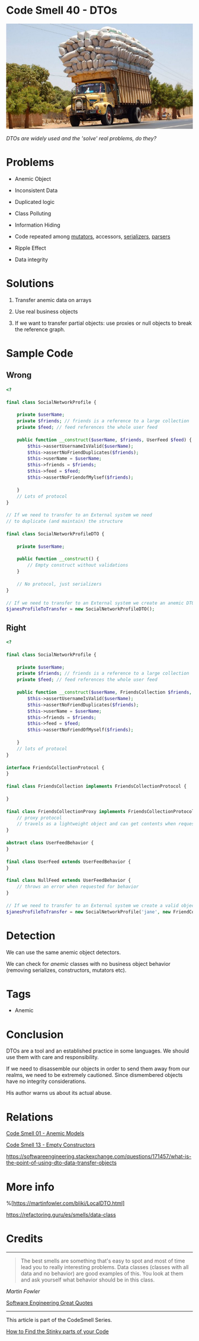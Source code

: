 # Code Smell 40 - DTOs

![Code Smell 40 - DTOs](Code%20Smell%2040%20-%20DTOs.jpeg)

*DTOs are widely used and the 'solve' real problems, do they?*

# Problems

- Anemic Object

- Inconsistent Data

- Duplicated logic

- Class Polluting

- Information Hiding 

- Code repeated among [mutators](https://en.wikipedia.org/wiki/Mutator_method), accessors, [serializers](https://en.wikipedia.org/wiki/Serialization), [parsers](https://en.wikipedia.org/wiki/Parsing)

- Ripple Effect

- Data integrity

# Solutions

1. Transfer anemic data on arrays

2. Use real business objects

3. If we want to transfer partial objects: use proxies or null objects to break the reference graph.

# Sample Code

## Wrong

[Gist Url]: # (https://gist.github.com/mcsee/91a2d630101ba6137f64195e76c1b266)
```php
<?

final class SocialNetworkProfile {

    private $userName;
    private $friends; // friends is a reference to a large collection
    private $feed; // feed references the whole user feed

    public function __construct($userName, $friends, UserFeed $feed) {
        $this->assertUsernameIsValid($userName);
        $this->assertNoFriendDuplicates($friends);
        $this->userName = $userName;
        $this->friends = $friends;
        $this->feed = $feed;
        $this->assertNoFriendofMylsef($friends);

    }
    // Lots of protocol
}

// If we need to transfer to an External system we need
// to duplicate (and maintain) the structure

final class SocialNetworkProfileDTO {

    private $userName;

    public function __construct() {
        // Empty construct without validations
    }

    // No protocol, just serializers
}

// If we need to transfer to an External system we create an anemic DTO
$janesProfileToTransfer = new SocialNetworkProfileDTO();
```

## Right

[Gist Url]: # (https://gist.github.com/mcsee/e1ecfdec6bd0fbe72f2d9ee7664af1c4)
```php
<?

final class SocialNetworkProfile {

    private $userName;
    private $friends; // friends is a reference to a large collection
    private $feed; // feed references the whole user feed

    public function __construct($userName, FriendsCollection $friends, UserFeedBehavior $feed) {
        $this->assertUsernameIsValid($userName);
        $this->assertNoFriendDuplicates($friends);
        $this->userName = $userName;
        $this->friends = $friends;
        $this->feed = $feed;
        $this->assertNoFriendOfMyself($friends);

    }
    // lots of protocol
}

interface FriendsCollectionProtocol {
}

final class FriendsCollection implements FriendsCollectionProtocol {

}

final class FriendsCollectionProxy implements FriendsCollectionProtocol {
    // proxy protocol
    // travels as a lightweight object and can get contents when requested
}

abstract class UserFeedBehavior {
}

final class UserFeed extends UserFeedBehavior {
}

final class NullFeed extends UserFeedBehavior {
    // throws an error when requested for behavior
}

// If we need to transfer to an External system we create a valid object
$janesProfileToTransfer = new SocialNetworkProfile('jane', new FriendCollectionProxy(), new NullFeed());
```

# Detection

We can use the same anemic object detectors. 

We can check for *anemic* classes with no business object behavior (removing serializes, constructors, mutators etc).
 
 # Tags

-  Anemic

# Conclusion

DTOs are a tool and an established practice in some languages. We should use them with care and responsibility.

If we need to disassemble our objects in order to send them away from our realms, we need to be extremely cautioned. Since dismembered objects have no integrity considerations.

His author warns us about its actual abuse.
 
# Relations

[Code Smell 01 - Anemic Models](https://github.com/mcsee/Software-Design-Articles/tree/main/Articles/Code%20Smells/Code%20Smell%2001%20-%20Anemic%20Models/readme.md) 

[Code Smell 13 - Empty Constructors](https://github.com/mcsee/Software-Design-Articles/tree/main/Articles/Code%20Smells/Code%20Smell%2013%20-%20Empty%20Constructors/readme.md)

https://softwareengineering.stackexchange.com/questions/171457/what-is-the-point-of-using-dto-data-transfer-objects

# More info

%[https://martinfowler.com/bliki/LocalDTO.html]

https://refactoring.guru/es/smells/data-class

# Credits

 

* * *

>  The best smells are something that's easy to spot and most of time lead you to really interesting problems. Data classes (classes with all data and no behavior) are good examples of this. You look at them and ask yourself what behavior should be in this class. 

_Martin Fowler_
 
[Software Engineering Great Quotes](https://github.com/mcsee/Software-Design-Articles/tree/main/Articles/Quotes/Software%20Engineering%20Great%20Quotes/readme.md)

* * *

This article is part of the CodeSmell Series.

[How to Find the Stinky parts of your Code](https://github.com/mcsee/Software-Design-Articles/tree/main/Articles/Code%20Smells/How%20to%20Find%20the%20Stinky%20parts%20of%20your%20Code/readme.md)